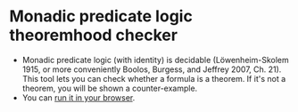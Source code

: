 # Monadic predicate logic theoremhood checker
* Monadic predicate logic (with identity) is decidable (Löwenheim-Skolem 1915, or more conveniently Boolos, Burgess, and Jeffrey 2007, Ch. 21). This tool lets you can check whether a formula is a theorem. If it's not a theorem, you will be shown a counter-example.
* You can [run it in your browser](https://monadic-predicate.herokuapp.com/).
